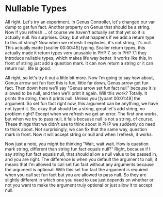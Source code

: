 # Nullable Types

All right. Let's try an experiment. In Genus Controller, let's changed our var dump to get fun fact. Another property on Genus that should be a string. Now If you refresh ... of course we haven't actually set that yet so it is actually null. No surprises. Okay, but what happens if we add a return type to this of string? Now when we refresh it explodes, it's not string, it's null. This actually made [scalier 00:00:45] typing. Scalier return types, this actually made it return types very unusable in PHP 7, so in PHP 7.1 they introduce nullable types, which makes life way better. It works like this, in front of string just add a question mark. It can now return a string or it can return null, life is good.

All right, so let's try it out a little bit more. Now I'm going to say how about, Genus arrow set fun fact this is fun, little far down, Genus arrow get fun fact. Then down here we'll say "Genus arrow set fun fact null" because it is allowed to be null, and then we'll print it again. Will this work? Totally. It prints the string, then it prints null. Unless you [typant 00:01:49] the argument. So set fun fact right now, this argument can be anything, we have not typed it. So, okay that should be a string, great let's add string, no problem right? Except when we refresh we get an error. The first one works, but when we try to pass null, it fails because null is not a string, of course. These things that we didn't use to think about in PHP we suddenly do need to think about. Not surprisingly, we can fix that the same way, question mark in front. Now it will accept string or null and when I refresh, it works.

Now just a note, you might be thinking "Wait, wait wait. How is question mark string, different than string fun fact equals null?" Right, because if I say string fun fact equals null, that should allow a null value to be passed in, and you are right. The difference is when you default the argument to null, it means that I'm allowed to call set fun fact without any arguments because the argument is optional. With this set fun fact the argument is required when you call set fun fact but you are allowed to pass null. So they are slightly different in which one you need to use just depends on whether or not you want to make the argument truly optional or just allow it to accept null.

